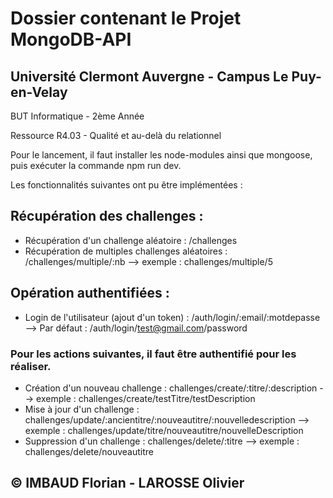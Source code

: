 # Dossier contenant le Projet MongoDB-API

## Université Clermont Auvergne - Campus Le Puy-en-Velay
 
 BUT Informatique - 2ème Année
 
 Ressource R4.03 - Qualité et au-delà du relationnel

Pour le lancement, il faut installer les node-modules ainsi que mongoose, puis exécuter la commande npm run dev.

Les fonctionnalités suivantes ont pu être implémentées : 

## Récupération des challenges :  

- Récupération d'un challenge aléatoire : /challenges
- Récupération de multiples challenges aléatoires : /challenges/multiple/:nb --> exemple : challenges/multiple/5

## Opération authentifiées  : 

- Login de l'utilisateur (ajout d'un token) : /auth/login/:email/:motdepasse --> Par défaut : /auth/login/test@gmail.com/password

### Pour les actions suivantes, il faut être authentifié pour les réaliser.
- Création d'un nouveau challenge : challenges/create/:titre/:description --> exemple : challenges/create/testTitre/testDescription
- Mise à jour d'un challenge : challenges/update/:ancientitre/:nouveautitre/:nouvelledescription --> exemple : challenges/update/titre/nouveautitre/nouvelleDescription
- Suppression d'un challenge : challenges/delete/:titre --> exemple : challenges/delete/nouveautitre


## © IMBAUD Florian - LAROSSE Olivier
